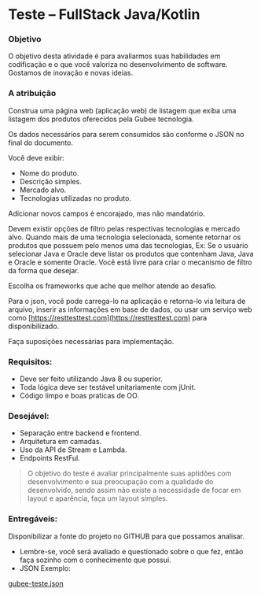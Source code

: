 # Teste – FullStack Java/Kotlin

### Objetivo
O objetivo desta atividade é para avaliarmos suas habilidades em codificação e o que você valoriza no desenvolvimento de software. Gostamos de inovação e novas ideias.

### A atribuição
Construa uma página web (aplicação web) de listagem que exiba uma listagem dos produtos oferecidos pela Gubee tecnologia.

Os dados necessários para serem consumidos são conforme o JSON no final do documento.

Você deve exibir:
- Nome do produto.
- Descrição simples.
- Mercado alvo.
- Tecnologias utilizadas no produto.

Adicionar novos campos é encorajado, mas não mandatório.

Devem existir opções de filtro pelas respectivas tecnologias e mercado alvo. Quando mais de uma tecnologia selecionada, somente retornar os produtos que possuem pelo menos uma das tecnologias, Ex: Se o usuário selecionar Java e Oracle deve listar os produtos que contenham Java, Java e Oracle e somente Oracle. Você está livre para criar o mecanismo de filtro da forma que desejar.

Escolha os frameworks que ache que melhor atende ao desafio.

Para o json, você pode carrega-lo na aplicação e retorna-lo via leitura de arquivo, inserir as informações em base de dados, ou usar um serviço web como [https://resttesttest.com](https://resttesttest.com) para disponibilizado.

Faça suposições necessárias para implementação.

### Requisitos:
- Deve ser feito utilizando Java 8 ou superior.
- Toda lógica deve ser testável unitariamente com jUnit.
- Código limpo e boas praticas de OO.

### Desejável:
- Separação entre backend e frontend.
- Arquitetura em camadas.
- Uso da API de Stream e Lambda.
- Endpoints RestFul.

> O objetivo do teste é avaliar principalmente suas aptidões com desenvolvimento e sua preocupação com a qualidade do desenvolvido, sendo assim não existe a necessidade de focar em layout e aparência, faça um layout simples.

### Entregáveis:
Disponibilizar a fonte do projeto no GITHUB para que possamos analisar.
- Lembre-se, você será avaliado e questionado sobre o que fez, então faça sozinho com o conhecimento que possui.
- JSON Exemplo:
  
[gubee-teste.json](#backend/src/main/resources/json)